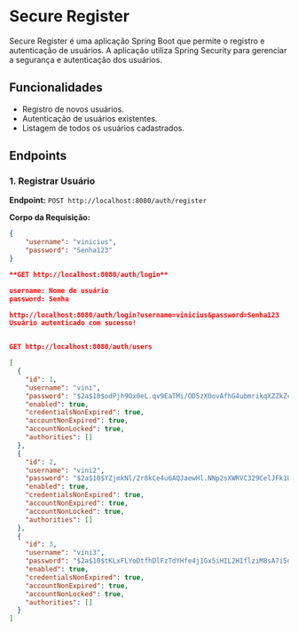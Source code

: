 # Secure Register

Secure Register é uma aplicação Spring Boot que permite o registro e autenticação de usuários. A aplicação utiliza Spring Security para gerenciar a segurança e autenticação dos usuários.

## Funcionalidades

- Registro de novos usuários.
- Autenticação de usuários existentes.
- Listagem de todos os usuários cadastrados.

## Endpoints

### 1. Registrar Usuário

**Endpoint:** `POST http://localhost:8080/auth/register`

**Corpo da Requisição:**
```json
{
    "username": "vinicius",
    "password": "Senha123"
}

**GET http://localhost:8080/auth/login**

username: Nome de usuário
password: Senha

http://localhost:8080/auth/login?username=vinicius&password=Senha123
Usuário autenticado com sucesso!


GET http://localhost:8080/auth/users

[
  {
    "id": 1,
    "username": "vini",
    "password": "$2a$10$odPjh9Ox0eL.qv9EaTMi/OD5zXOovAfhG4ubmrikqXZZkZcegWWJe",
    "enabled": true,
    "credentialsNonExpired": true,
    "accountNonExpired": true,
    "accountNonLocked": true,
    "authorities": []
  },
  {
    "id": 2,
    "username": "vini2",
    "password": "$2a$10$YZjmkNl/2r8kCe4u6AQJaewHl.NNp2sXWRVC329CelJFk1U9DrvG6",
    "enabled": true,
    "credentialsNonExpired": true,
    "accountNonExpired": true,
    "accountNonLocked": true,
    "authorities": []
  },
  {
    "id": 3,
    "username": "vini3",
    "password": "$2a$10$tKLxFLYoDtfhDlFzTdYHfe4j1Gx5iHIL2HIflziM8sA7i5oEqGdM.",
    "enabled": true,
    "credentialsNonExpired": true,
    "accountNonExpired": true,
    "accountNonLocked": true,
    "authorities": []
  }
]

